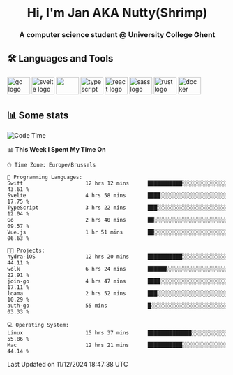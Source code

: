 <h1 align="center">Hi, I'm Jan AKA Nutty(Shrimp)</h1>
<h3 align="center">A computer science student @ University College Ghent</h3>

<h2 align="left">🛠️ Languages and Tools</h2>

###

<div align="left">
  <img src="https://cdn.jsdelivr.net/gh/devicons/devicon/icons/go/go-original.svg" height="40" width="52" alt="go logo"  />
  <img src="https://cdn.jsdelivr.net/gh/devicons/devicon@latest/icons/svelte/svelte-original.svg"  height="40" width="52" alt="svelte logo" />
  <img src="https://cdn.jsdelivr.net/gh/devicons/devicon@latest/icons/tailwindcss/tailwindcss-original.svg" height="40" width="52" />
  <img src="https://cdn.jsdelivr.net/gh/devicons/devicon/icons/typescript/typescript-original.svg" height="40" width="52" alt="typescript logo"  />
  <img src="https://cdn.jsdelivr.net/gh/devicons/devicon/icons/react/react-original.svg" height="40" width="52" alt="react logo"  />
  <img src="https://cdn.jsdelivr.net/gh/devicons/devicon/icons/sass/sass-original.svg" height="40" width="52" alt="sass logo"  />
  <img src="https://cdn.jsdelivr.net/gh/devicons/devicon@latest/icons/rust/rust-original.svg" height="40" width="52" alt="rust logo" />
  <img src="https://cdn.jsdelivr.net/gh/devicons/devicon/icons/docker/docker-original.svg" height="40" width="52" alt="docker logo"  />
</div>

<h2>📊 Some stats</h2>

<!--START_SECTION:waka-->
![Code Time](http://img.shields.io/badge/Code%20Time-5%2C337%20hrs%2024%20mins-blue)

📊 **This Week I Spent My Time On** 

```text
🕑︎ Time Zone: Europe/Brussels

💬 Programming Languages: 
Swift                    12 hrs 12 mins      ███████████░░░░░░░░░░░░░░   43.61 % 
Svelte                   4 hrs 58 mins       ████░░░░░░░░░░░░░░░░░░░░░   17.75 % 
TypeScript               3 hrs 22 mins       ███░░░░░░░░░░░░░░░░░░░░░░   12.04 % 
Go                       2 hrs 40 mins       ██░░░░░░░░░░░░░░░░░░░░░░░   09.57 % 
Vue.js                   1 hr 51 mins        ██░░░░░░░░░░░░░░░░░░░░░░░   06.63 % 

🐱‍💻 Projects: 
hydra-iOS                12 hrs 20 mins      ███████████░░░░░░░░░░░░░░   44.11 % 
wolk                     6 hrs 24 mins       ██████░░░░░░░░░░░░░░░░░░░   22.91 % 
join-go                  4 hrs 47 mins       ████░░░░░░░░░░░░░░░░░░░░░   17.11 % 
loama                    2 hrs 52 mins       ███░░░░░░░░░░░░░░░░░░░░░░   10.29 % 
auth-go                  55 mins             █░░░░░░░░░░░░░░░░░░░░░░░░   03.33 % 

💻 Operating System: 
Linux                    15 hrs 37 mins      ██████████████░░░░░░░░░░░   55.86 % 
Mac                      12 hrs 21 mins      ███████████░░░░░░░░░░░░░░   44.14 % 
```


 Last Updated on 11/12/2024 18:47:38 UTC
<!--END_SECTION:waka-->
